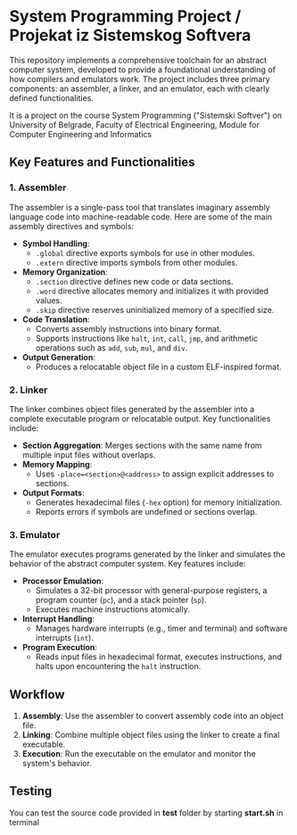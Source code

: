 # System Programming Project / Projekat iz Sistemskog Softvera

This repository implements a comprehensive toolchain for an abstract computer system, developed to provide a foundational understanding of how compilers and emulators work. The project includes three primary components: an assembler, a linker, and an emulator, each with clearly defined functionalities.

It is a project on the course System Programming ("Sistemski Softver") 
on University of Belgrade, Faculty of Electrical Engineering, Module for Computer Engineering and Informatics

## Key Features and Functionalities

### 1. Assembler
The assembler is a single-pass tool that translates imaginary assembly language code into machine-readable code.
Here are some of the main assembly directives and symbols: 

- **Symbol Handling**: 
  - `.global` directive exports symbols for use in other modules.
  - `.extern` directive imports symbols from other modules.
- **Memory Organization**: 
  - `.section` directive defines new code or data sections.
  - `.word` directive allocates memory and initializes it with provided values.
  - `.skip` directive reserves uninitialized memory of a specified size.
- **Code Translation**:
  - Converts assembly instructions into binary format.
  - Supports instructions like `halt`, `int`, `call`, `jmp`, and arithmetic operations such as `add`, `sub`, `mul`, and `div`.
- **Output Generation**:
  - Produces a relocatable object file in a custom ELF-inspired format.

### 2. Linker
The linker combines object files generated by the assembler into a complete executable program or relocatable output. Key functionalities include:

- **Section Aggregation**: Merges sections with the same name from multiple input files without overlaps.
- **Memory Mapping**:
  - Uses `-place=<section>@<address>` to assign explicit addresses to sections.
- **Output Formats**:
  - Generates hexadecimal files (`-hex` option) for memory initialization.
  - Reports errors if symbols are undefined or sections overlap.

### 3. Emulator
The emulator executes programs generated by the linker and simulates the behavior of the abstract computer system. Key features include:

- **Processor Emulation**:
  - Simulates a 32-bit processor with general-purpose registers, a program counter (`pc`), and a stack pointer (`sp`).
  - Executes machine instructions atomically.
- **Interrupt Handling**:
  - Manages hardware interrupts (e.g., timer and terminal) and software interrupts (`int`).
- **Program Execution**:
  - Reads input files in hexadecimal format, executes instructions, and halts upon encountering the `halt` instruction.

## Workflow

1. **Assembly**: Use the assembler to convert assembly code into an object file.
2. **Linking**: Combine multiple object files using the linker to create a final executable.
3. **Execution**: Run the executable on the emulator and monitor the system's behavior.

## Testing

You can test the source code provided in **test** folder by starting **start.sh** in terminal
